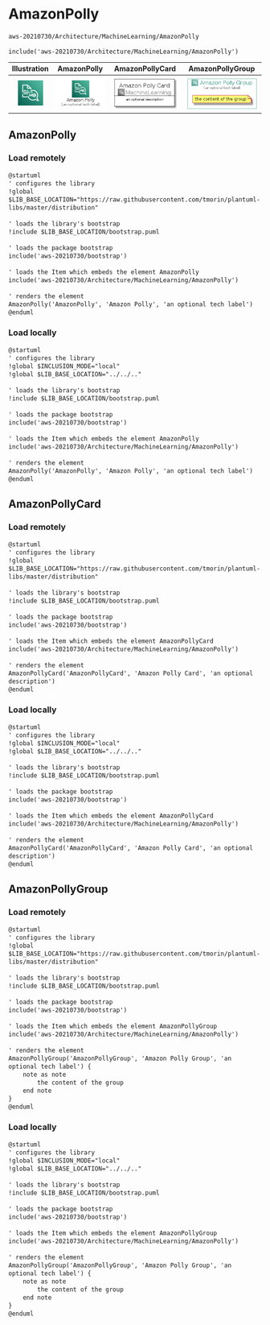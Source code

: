 # AmazonPolly


```text
aws-20210730/Architecture/MachineLearning/AmazonPolly
```

```text
include('aws-20210730/Architecture/MachineLearning/AmazonPolly')
```



| Illustration | AmazonPolly | AmazonPollyCard | AmazonPollyGroup |
| :---: | :---: | :---: | :---: |
| ![illustration for Illustration](../../../aws-20210730/Architecture/MachineLearning/AmazonPolly.png) | ![illustration for AmazonPolly](../../../aws-20210730/Architecture/MachineLearning/AmazonPolly.Local.png) | ![illustration for AmazonPollyCard](../../../aws-20210730/Architecture/MachineLearning/AmazonPollyCard.Local.png) | ![illustration for AmazonPollyGroup](../../../aws-20210730/Architecture/MachineLearning/AmazonPollyGroup.Local.png) |




## AmazonPolly

### Load remotely
```plantuml
@startuml
' configures the library
!global $LIB_BASE_LOCATION="https://raw.githubusercontent.com/tmorin/plantuml-libs/master/distribution"

' loads the library's bootstrap
!include $LIB_BASE_LOCATION/bootstrap.puml

' loads the package bootstrap
include('aws-20210730/bootstrap')

' loads the Item which embeds the element AmazonPolly
include('aws-20210730/Architecture/MachineLearning/AmazonPolly')

' renders the element
AmazonPolly('AmazonPolly', 'Amazon Polly', 'an optional tech label')
@enduml
```

### Load locally
```plantuml
@startuml
' configures the library
!global $INCLUSION_MODE="local"
!global $LIB_BASE_LOCATION="../../.."

' loads the library's bootstrap
!include $LIB_BASE_LOCATION/bootstrap.puml

' loads the package bootstrap
include('aws-20210730/bootstrap')

' loads the Item which embeds the element AmazonPolly
include('aws-20210730/Architecture/MachineLearning/AmazonPolly')

' renders the element
AmazonPolly('AmazonPolly', 'Amazon Polly', 'an optional tech label')
@enduml
```

## AmazonPollyCard

### Load remotely
```plantuml
@startuml
' configures the library
!global $LIB_BASE_LOCATION="https://raw.githubusercontent.com/tmorin/plantuml-libs/master/distribution"

' loads the library's bootstrap
!include $LIB_BASE_LOCATION/bootstrap.puml

' loads the package bootstrap
include('aws-20210730/bootstrap')

' loads the Item which embeds the element AmazonPollyCard
include('aws-20210730/Architecture/MachineLearning/AmazonPolly')

' renders the element
AmazonPollyCard('AmazonPollyCard', 'Amazon Polly Card', 'an optional description')
@enduml
```

### Load locally
```plantuml
@startuml
' configures the library
!global $INCLUSION_MODE="local"
!global $LIB_BASE_LOCATION="../../.."

' loads the library's bootstrap
!include $LIB_BASE_LOCATION/bootstrap.puml

' loads the package bootstrap
include('aws-20210730/bootstrap')

' loads the Item which embeds the element AmazonPollyCard
include('aws-20210730/Architecture/MachineLearning/AmazonPolly')

' renders the element
AmazonPollyCard('AmazonPollyCard', 'Amazon Polly Card', 'an optional description')
@enduml
```

## AmazonPollyGroup

### Load remotely
```plantuml
@startuml
' configures the library
!global $LIB_BASE_LOCATION="https://raw.githubusercontent.com/tmorin/plantuml-libs/master/distribution"

' loads the library's bootstrap
!include $LIB_BASE_LOCATION/bootstrap.puml

' loads the package bootstrap
include('aws-20210730/bootstrap')

' loads the Item which embeds the element AmazonPollyGroup
include('aws-20210730/Architecture/MachineLearning/AmazonPolly')

' renders the element
AmazonPollyGroup('AmazonPollyGroup', 'Amazon Polly Group', 'an optional tech label') {
    note as note
        the content of the group
    end note
}
@enduml
```

### Load locally
```plantuml
@startuml
' configures the library
!global $INCLUSION_MODE="local"
!global $LIB_BASE_LOCATION="../../.."

' loads the library's bootstrap
!include $LIB_BASE_LOCATION/bootstrap.puml

' loads the package bootstrap
include('aws-20210730/bootstrap')

' loads the Item which embeds the element AmazonPollyGroup
include('aws-20210730/Architecture/MachineLearning/AmazonPolly')

' renders the element
AmazonPollyGroup('AmazonPollyGroup', 'Amazon Polly Group', 'an optional tech label') {
    note as note
        the content of the group
    end note
}
@enduml
```

